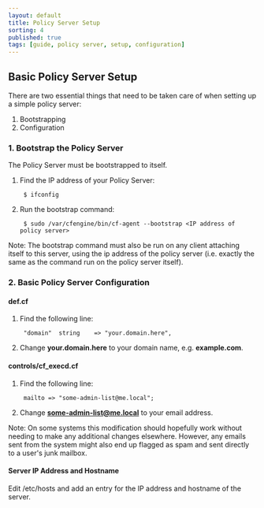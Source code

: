 ```yaml
---
layout: default
title: Policy Server Setup
sorting: 4
published: true
tags: [guide, policy server, setup, configuration]
---
```


## Basic Policy Server Setup ##

There are two essential things that need to be taken care of when setting up a simple policy server:

1. Bootstrapping
2. Configuration

### 1. Bootstrap the Policy Server ###

The Policy Server must be bootstrapped to itself. 

1. Find the IP address of your Policy Server:

		
		$ ifconfig
		

2. Run the bootstrap command:

		
		$ sudo /var/cfengine/bin/cf-agent --bootstrap <IP address of policy server>
		

Note: The bootstrap command must also be run on any client attaching itself to this server, using the ip address of the policy server (i.e. exactly the same as the command run on the policy server itself).

### 2. Basic Policy Server Configuration ###

#### def.cf ####

1. Find the following line:
		
		"domain"  string    => "your.domain.here",
		
2. Change **your.domain.here** to your domain name, e.g. **example.com**.

#### controls/cf_execd.cf ####

1. Find the following line:
		
		mailto => "some-admin-list@me.local";
		
2. Change **some-admin-list@me.local** to your email address.

Note: On some systems this modification should hopefully work without needing to make any additional changes elsewhere. However, any emails sent from the system might also end up flagged as spam and sent directly to a user's junk mailbox.

#### Server IP Address and Hostname ####

Edit /etc/hosts and add an entry for the IP address and hostname of the server.


